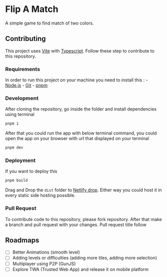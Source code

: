 # Flip A Match
A simple game to find match of two colors.

## Contributing
This project uses [Vite](https://vitejs.dev/) with [Typescript](https://www.typescriptlang.org/). Follow these step to contribute to this repository. 

### Requirements
In order to run this project on your machine you need to install this :
    - [Node.js](https://nodejs.org/en)
    - [Git](https://git-scm.com/)
    - [pnpm](https://pnpm.io/)

### Development
After cloning the repository, go inside the folder and install dependencies using terminal

```bash
pnpm i
```

After that you could run the app with below terminal command, you could open the app on your browser with url that displayed on your terminal

```bash
pnpm dev
```

### Deployment

If you want to deploy this

```bash
pnpm build
```

Drag and Drop the `dist` folder to [Netlify drop](https://app.netlify.com/drop). Either way you could host it in every static side hosting possible.

### Pull Request

To contribute code to this repository, please fork repository. After that make a branch and pull request with your changes. Pull request title follow 

## Roadmaps

- [ ] Better Animations (smooth level)
- [ ] Adding levels or difficulties (adding more tiles, adding more selection)
- [ ] Multiplayer using P2P (GunJS)
- [ ] Explore TWA (Trusted Web App) and release it on mobile platform
